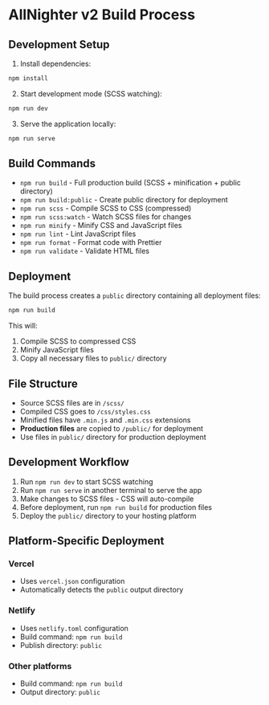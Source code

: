 # AllNighter v2 Build Process

## Development Setup

1. Install dependencies:
```bash
npm install
```

2. Start development mode (SCSS watching):
```bash
npm run dev
```

3. Serve the application locally:
```bash
npm run serve
```

## Build Commands

- `npm run build` - Full production build (SCSS + minification + public directory)
- `npm run build:public` - Create public directory for deployment
- `npm run scss` - Compile SCSS to CSS (compressed)
- `npm run scss:watch` - Watch SCSS files for changes
- `npm run minify` - Minify CSS and JavaScript files
- `npm run lint` - Lint JavaScript files
- `npm run format` - Format code with Prettier
- `npm run validate` - Validate HTML files

## Deployment

The build process creates a `public` directory containing all deployment files:

```bash
npm run build
```

This will:
1. Compile SCSS to compressed CSS
2. Minify JavaScript files  
3. Copy all necessary files to `public/` directory

## File Structure

- Source SCSS files are in `/scss/`
- Compiled CSS goes to `/css/styles.css`
- Minified files have `.min.js` and `.min.css` extensions
- **Production files** are copied to `/public/` for deployment
- Use files in `public/` directory for production deployment

## Development Workflow

1. Run `npm run dev` to start SCSS watching
2. Run `npm run serve` in another terminal to serve the app
3. Make changes to SCSS files - CSS will auto-compile
4. Before deployment, run `npm run build` for production files
5. Deploy the `public/` directory to your hosting platform

## Platform-Specific Deployment

### Vercel
- Uses `vercel.json` configuration
- Automatically detects the `public` output directory

### Netlify  
- Uses `netlify.toml` configuration
- Build command: `npm run build`
- Publish directory: `public`

### Other platforms
- Build command: `npm run build`
- Output directory: `public`
